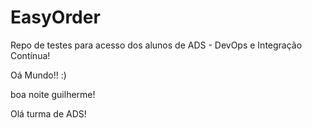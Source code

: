 # EasyOrder

Repo de testes para acesso dos alunos de ADS - DevOps e Integração Contínua!

Oá Mundo!! :)

boa noite guilherme!

Olá turma de ADS!
